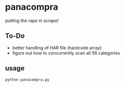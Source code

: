 panacompra
==========

putting the rape in scrape!


To-Do
-------
* better handling of HAR file (hardcode array)
* figure out how to concurrently scan all 56 categories

usage
------
    python panacompra.py

